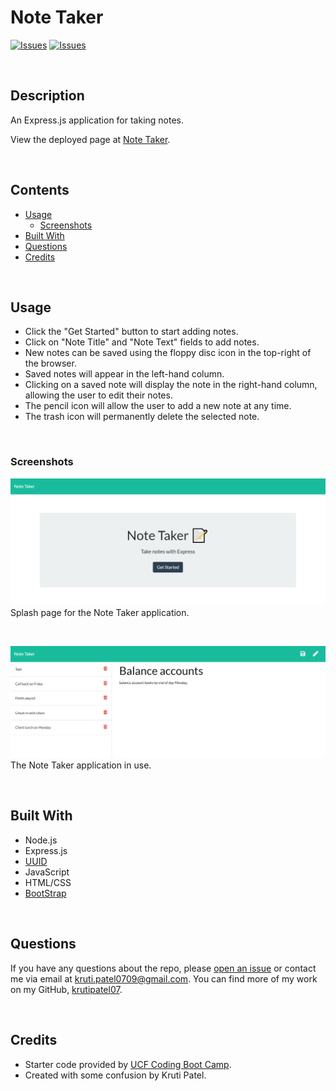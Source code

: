 # Note Taker
[![Issues](https://img.shields.io/github/issues/krutipatel07/Note-Taker)](https://github.com/krutipatel07/Note-Taker/issues) [![Issues](https://img.shields.io/github/contributors/krutipatel07/Note-Taker)](https://github.com/krutipatel07/Note-Taker/graphs/contributors) 

<br />

## Description
An Express.js application for taking notes.
            
View the deployed page at [Note Taker](https://express-js-challenge.herokuapp.com/).

<br />

## Contents
* [Usage](#Usage)
   * [Screenshots](#Screenshots)
* [Built With](#Built-With)
* [Questions](#Questions)
* [Credits](#Credits)

<br />

## Usage
* Click the "Get Started" button to start adding notes.
* Click on "Note Title" and "Note Text" fields to add notes.
* New notes can be saved using the floppy disc icon in the top-right of the browser.
* Saved notes will appear in the left-hand column.
* Clicking on a saved note will display the note in the right-hand column, allowing the user to edit their notes.
* The pencil icon will allow the user to add a new note at any time.
* The trash icon will permanently delete the selected note.

<br />
    
### Screenshots
![Splash Page Screenshot](./assets/images/Screenshot1.png)
Splash page for the Note Taker application.

<br />

![Note Taker Screenshot](./assets/images/Screenshot2.png)
The Note Taker application in use.

<br />

## Built With
* Node.js
* Express.js
* [UUID](https://www.npmjs.com/package/uuid)
* JavaScript
* HTML/CSS
* [BootStrap](https://getbootstrap.com/)

<br />

## Questions
If you have any questions about the repo, please [open an issue](https://github.com/krutipatel07/Note-Taker/issues) or contact me via email at kruti.patel0709@gmail.com. You can find more of my work on my GitHub, [krutipatel07](https://github.com/krutipatel07/).

<br />
    
## Credits
* Starter code provided by [UCF Coding Boot Camp](https://github.com/coding-boot-camp/miniature-eureka).
* Created with some confusion by Kruti Patel.